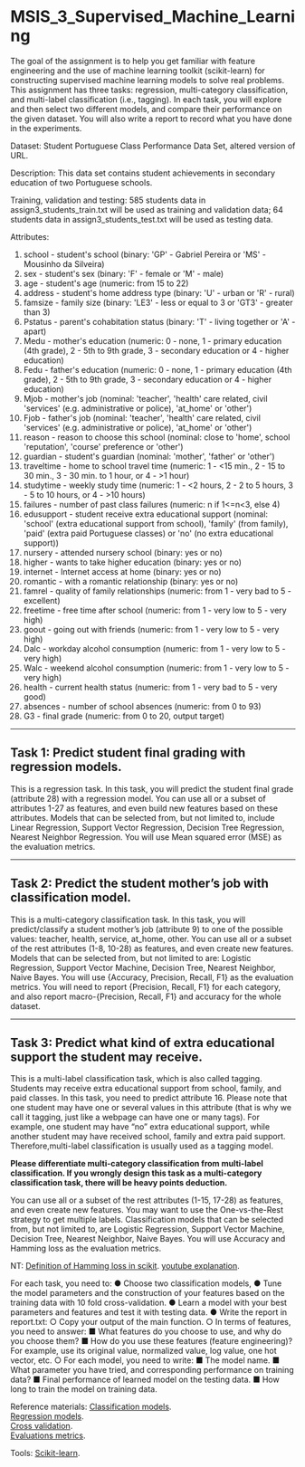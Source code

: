 # MSIS_3_Supervised_Machine_Learning


The goal of the assignment is to help you get familiar with feature engineering and the use of machine learning toolkit (scikit-learn) for constructing supervised machine learning models to solve real problems. This assignment has three tasks: regression, multi-category classification, and multi-label classification (i.e., tagging). In each task, you will explore and then select two different models, and compare their performance on the given dataset. You will also write a report to record what you have done in the experiments.

Dataset: Student Portuguese Class Performance Data Set, altered version of URL.

Description: This data set contains student achievements in secondary education of two Portuguese schools. 

Training, validation and testing: 585 students data in assign3_students_train.txt will be used as training and validation data; 64 students data in assign3_students_test.txt will be used as testing data.

Attributes:
1.	school - student's school (binary: 'GP' - Gabriel Pereira or 'MS' - Mousinho da Silveira)
2.	sex - student's sex (binary: 'F' - female or 'M' - male) 
3.	age - student's age (numeric: from 15 to 22) 
4.	address - student's home address type (binary: 'U' - urban or 'R' - rural) 
5.	famsize - family size (binary: 'LE3' - less or equal to 3 or 'GT3' - greater than 3) 
6.	Pstatus - parent's cohabitation status (binary: 'T' - living together or 'A' - apart) 
7.	Medu - mother's education (numeric: 0 - none, 1 - primary education (4th grade), 2 -  5th to 9th grade, 3 - secondary education or 4 - higher education) 
8.	Fedu - father's education (numeric: 0 - none, 1 - primary education (4th grade), 2 - 5th to 9th grade, 3 - secondary education or 4 - higher education) 
9.	Mjob - mother's job (nominal: 'teacher', 'health' care related, civil 'services' (e.g. administrative or police), 'at_home' or 'other') 
10.	Fjob - father's job (nominal: 'teacher', 'health' care related, civil 'services' (e.g. administrative or police), 'at_home' or 'other') 
11.	reason - reason to choose this school (nominal: close to 'home', school 'reputation', 'course' preference or 'other') 
12.	guardian - student's guardian (nominal: 'mother', 'father' or 'other') 
13.	traveltime - home to school travel time (numeric: 1 - <15 min., 2 - 15 to 30 min., 3 - 30 min. to 1 hour, or 4 - >1 hour) 
14.	studytime - weekly study time (numeric: 1 - <2 hours, 2 - 2 to 5 hours, 3 - 5 to 10 hours, or 4 - >10 hours) 
15.	failures - number of past class failures (numeric: n if 1<=n<3, else 4) 
16.	edusupport - student receive extra educational support (nominal:  'school' (extra educational support from school), 'family' (from family), 'paid' (extra paid Portuguese classes) or 'no' (no extra educational support))
17.	nursery - attended nursery school (binary: yes or no) 
18.	higher - wants to take higher education (binary: yes or no) 
19.	internet - Internet access at home (binary: yes or no) 
20.	romantic - with a romantic relationship (binary: yes or no) 
21.	famrel - quality of family relationships (numeric: from 1 - very bad to 5 - excellent) 
22.	freetime - free time after school (numeric: from 1 - very low to 5 - very high) 
23.	goout - going out with friends (numeric: from 1 - very low to 5 - very high) 
24.	Dalc - workday alcohol consumption (numeric: from 1 - very low to 5 - very high) 
25.	Walc - weekend alcohol consumption (numeric: from 1 - very low to 5 - very high) 
26.	health - current health status (numeric: from 1 - very bad to 5 - very good) 
27.	absences - number of school absences (numeric: from 0 to 93) 
28.	G3 - final grade (numeric: from 0 to 20, output target)


-------
## Task 1: Predict student final grading with regression models.
This is a regression task. In this task, you will predict the student final grade (attribute 28) with a regression model. You can use all or a subset of attributes 1-27 as features, and even build new features based on these attributes. Models that can be selected from, but not limited to, include Linear Regression, Support Vector Regression, Decision Tree Regression, Nearest Neighbor Regression. You will use Mean squared error (MSE) as the evaluation metrics.


--------
## Task 2: Predict the student mother’s job with classification model.
This is a multi-category classification task. In this task, you will predict/classify a student mother’s job (attribute 9) to one of the possible values: teacher, health, service, at_home, other. You can use all or a subset of the rest attributes (1-8, 10-28) as features, and even create new features. Models that can be selected from, but not limited to are: Logistic Regression, Support Vector Machine, Decision Tree, Nearest Neighbor, Naive Bayes. You will use {Accuracy, Precision, Recall, F1} as the evaluation metrics. You will need to report {Precision, Recall, F1} for each category, and also report macro-{Precision, Recall, F1} and accuracy for the whole dataset.


--------
## Task 3: Predict what kind of extra educational support the student may receive.
This is a multi-label classification task, which is also called tagging. Students may receive extra educational support from school, family, and paid classes. In this task, you need to predict attribute 16. Please note that one student may have one or several values in this attribute (that is why we call it tagging, just like a webpage can have one or many tags). For example, one student may have “no” extra educational support, while another student may have received school, family and extra paid support. Therefore,multi-label classification is usually used as a tagging model.

**Please differentiate multi-category classification from multi-label classification. If you wrongly design this task as a  multi-category classification task, there will be heavy points deduction.**

You can use all or a subset of the rest attributes (1-15, 17-28) as features, and even create new features. You may want to use the One-vs-the-Rest strategy to get multiple labels. Classification models that can be selected from, but not limited to, are Logistic Regression, Support Vector Machine, Decision Tree, Nearest Neighbor, Naive Bayes. You will use Accuracy and Hamming loss as the evaluation metrics.

NT: [Definition of Hamming loss in scikit](https://scikit-learn.org/stable/modules/generated/sklearn.metrics.hamming_loss.html#sklearn.metrics.hamming_loss). 
[youtube explanation](https://www.youtube.com/watch?v=Dn-w2favLHw).

For each task, you need to:
●	Choose two classification models,
●	Tune the model parameters and the construction of your features based on the training data with 10 fold cross-validation.
●	Learn a model with your best parameters and features and test it with testing data. 
●	Write the report in report.txt:
○	Copy your output of the main function.
○	In terms of features, you need to answer:
■	What features do you choose to use, and why do you choose them?
■	How do you use these features (feature engineering)? For example, use its original value, normalized value, log value, one hot vector, etc. 
○	For each model, you need to write:
■	The model name.
■	What parameter you have tried, and corresponding performance on training data?
■	Final performance of learned model on the testing data.
■	How long to train the model on training data.

Reference materials:
[Classification models](https://www.youtube.com/watch?v=ppXFoltcX7A).   
[Regression models](https://www.youtube.com/watch?v=ZkjP5RJLQF4).   
[Cross validation](https://www.youtube.com/watch?v=fSytzGwwBVw).   
[Evaluations metrics](https://scikit-learn.org/stable/modules/model_evaluation.html#classification-metrics).   

Tools:
[Scikit-learn](https://scikit-learn.org/stable/index.html#).       


